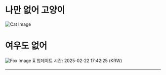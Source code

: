 
# 나만 없어 고양이

![Cat Image](https://cdn2.thecatapi.com/images/gd.jpg)

# 여우도 없어
![Fox Image](https://randomfox.ca/images/66.jpg)
⏳ 업데이트 시간: 2025-02-22 17:42:25 (KRW)

---
